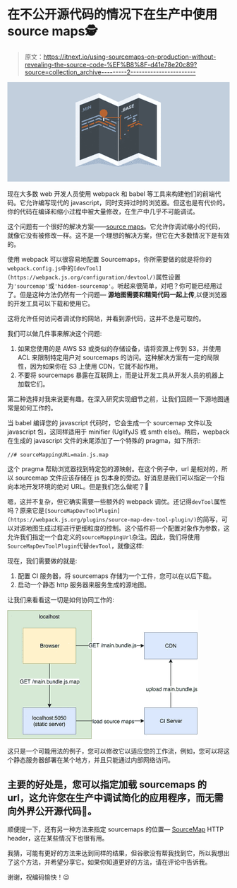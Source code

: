 # 在不公开源代码的情况下在生产中使用 source maps🕵️‍

> 原文：<https://itnext.io/using-sourcemaps-on-production-without-revealing-the-source-code-%EF%B8%8F-d41e78e20c89?source=collection_archive---------2----------------------->

![](img/e3d4c6fd8ca9ce179342a55baaca910f.png)

现在大多数 web 开发人员使用 webpack 和 babel 等工具来构建他们的前端代码。它允许编写现代的 javascript，同时支持过时的浏览器。但这也是有代价的。你的代码在编译和缩小过程中被大量修改，在生产中几乎不可能调试。

这个问题有一个很好的解决方案——[source maps](https://developer.mozilla.org/en-US/docs/Tools/Debugger/How_to/Use_a_source_map)。它允许你调试缩小的代码，就像它没有被修改一样。这不是一个理想的解决方案，但它在大多数情况下是有效的。

使用 webpack 可以很容易地配置 Sourcemaps，你所需要做的就是将你的`webpack.config.js`中的`[devTool](https://webpack.js.org/configuration/devtool/)`属性设置为`'sourcemap'`或`'hidden-sourcemap'`。听起来很简单，对吧？你可能已经用过了。但是这种方法仍然有一个问题— **源地图需要和精简代码一起上传**,以便浏览器的开发工具可以下载和使用它。

这将允许任何访问者调试你的网站，并看到源代码，这并不总是可取的。

我们可以做几件事来解决这个问题:

1.  如果您使用的是 AWS S3 或类似的存储设备，请将资源上传到 S3，并使用 ACL 来限制特定用户对 sourcemaps 的访问。这种解决方案有一定的局限性，因为如果你在 S3 上使用 CDN，它就不起作用。
2.  不要将 sourcemaps 暴露在互联网上，而是让开发工具从开发人员的机器上加载它们。

第二种选择对我来说更有趣。在深入研究实现细节之前，让我们回顾一下源地图通常是如何工作的。

当 babel 编译您的 javascript 代码时，它会生成一个 sourcemap 文件以及 javascript 包，这同样适用于 minifier (UglifyJS 或 smth else)。稍后，wepback 在生成的 javascript 文件的末尾添加了一个特殊的 pragma，如下所示:

```
//# sourceMappingURL=main.js.map
```

这个 pragma 帮助浏览器找到特定包的源映射。在这个例子中，url 是相对的，所以 sourcemap 文件应该存储在 js 包本身的旁边。好消息是我们可以指定一个指向本地开发环境的绝对 URL。但是我们怎么做呢？🤔

嗯，这并不复杂，但它确实需要一些额外的 webpack 调优。还记得`devTool`属性吗？原来它是`[SourceMapDevToolPlugin](https://webpack.js.org/plugins/source-map-dev-tool-plugin/)`的简写，可以对源地图生成过程进行更细粒度的控制。这个插件将一个配置对象作为参数，这允许我们指定一个自定义的`sourceMappingUrl`杂注。因此，我们将使用`SourceMapDevToolPlugin`代替`devTool`，就像这样:

现在，我们需要做的就是:

1.  配置 CI 服务器，将 sourcemaps 存储为一个工件，您可以在以后下载。
2.  启动一个静态 http 服务器来服务生成的源地图。

让我们来看看这一切是如何协同工作的:

![](img/1a082eabd252453b34306e70ddb9c044.png)

这只是一个可能用法的例子，您可以修改它以适应您的工作流，例如，您可以将这个静态服务器部署在某个地方，并且只能通过内部网络访问。

## 主要的好处是，您可以指定加载 sourcemaps 的 url，这允许您在生产中调试简化的应用程序，而无需向外界公开源代码🙂。

顺便提一下，还有另一种方法来指定 sourcemaps 的位置— [SourceMap](https://developer.mozilla.org/en-US/docs/Web/HTTP/Headers/SourceMap) HTTP header，这在某些情况下也很有用。

我猜，可能有更好的方法来达到同样的结果，但谷歌没有帮我找到它，所以我想出了这个方法，并希望分享它。如果你知道更好的方法，请在评论中告诉我。

谢谢，祝编码愉快！😉